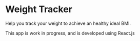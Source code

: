 Weight Tracker
==========================

Help you track your weight to achieve an healthy ideal BMI.

This app is work in progress, and is developed using React.js